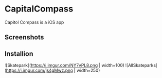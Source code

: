 # CapitalCompass
Capitol Compass is a iOS app 

## Screenshots

## Installion

![Skatepark](https://i.imgur.com/NY7vPL8.png | width=100)
![AllSkateparks](https://i.imgur.com/js4gMwz.png | width=250)